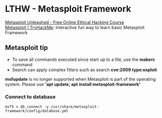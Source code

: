 # LTHW - Metasploit Framework

[Metasploit Unleashed - Free Online Ethical Hacking Course](https://www.offensive-security.com/metasploit-unleashed/)  
[Metasploit | TryHackMe](https://tryhackme.com/room/rpmetasploit): Interactive fun way to learn basic Metasploit Framework  


## Metasploit tip
- To save all commands executed since start up to a file, use the **makerc** command  
- Search can apply complex filters such as search **cve:2009 type:exploit**  

**msfupdate** is no longer supported when Metasploit is part of the operating
system. Please use **'apt update; apt install metasploit-framework'**  

### Connect to database
```
msf5 > db_connect -y /usr/share/metasploit-framework/config/database.yml
```
